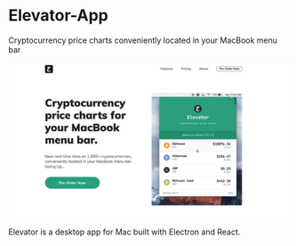 # Elevator-App
Cryptocurrency price charts conveniently located in your MacBook menu bar

![Elevator App](https://github.com/zayneio/Elevator-App/blob/master/elevator-homepage.png?raw=true)

Elevator is a desktop app for Mac built with Electron and React. 
